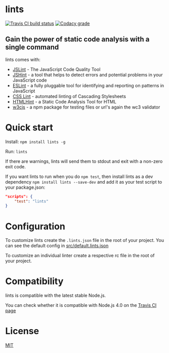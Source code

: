 # lints

[![Travis CI build status](https://img.shields.io/travis/EvgenyOrekhov/lints/master.svg?style=flat-square)](https://travis-ci.org/EvgenyOrekhov/lints)
[![Codacy grade](https://img.shields.io/codacy/757146806ea6467e9ecdd1cd2873ec60/master.svg?style=flat-square)](https://www.codacy.com/app/EvgenyOrekhov/lints)

## Gain the power of static code analysis with a single command
lints comes with:
- [JSLint](http://jslint.com) - The JavaScript Code Quality Tool
- [JSHint](http://jshint.com) - a tool that helps to detect errors and potential
problems in your JavaScript code
- [ESLint](http://eslint.org) - a fully pluggable tool for identifying and
reporting on patterns in JavaScript
- [CSS Lint](http://csslint.net) - automated linting of Cascading Stylesheets
- [HTMLHint](http://htmlhint.com) - a Static Code Analysis Tool for HTML
- [w3cjs](http://thomasdavis.github.com/w3cjs/) - a npm package for testing
files or url's again the wc3 validator

# Quick start
Install: `npm install lints -g`

Run: `lints`

If there are warnings, lints will send them to stdout and exit with a non-zero
exit code.

If you want lints to run when you do `npm test`, then install lints as a dev
dependency `npm install lints --save-dev` and add it as your test script to your
package.json:
```json
"scripts": {
    "test": "lints"
}
```

# Configuration
To customize lints create the `.lints.json` file in the root of your project.
You can see the default config in
[src/default.lints.json](src/default.lints.json)

To customize an individual linter create a respective rc file in the root of
your project.

# Compatibility
lints is compatible with the latest stable Node.js.

You can check whether it is compatible with Node.js 4.0 on the
[Travis CI page](https://travis-ci.org/EvgenyOrekhov/lints)

# License
[MIT](LICENSE)
